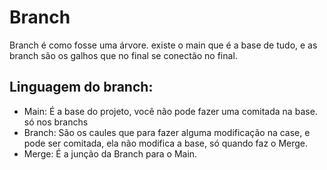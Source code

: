 # Branch

Branch é como fosse uma árvore. existe o main que é a base de tudo, e as branch são os galhos que no final se conectão no final.
## Linguagem do branch:
- Main: É a base do projeto, você não pode fazer uma comitada na base. só nos branchs
- Branch: São os caules que para fazer alguma modificação na case, e pode ser comitada, ela não modifica a base, só quando faz o Merge.
- Merge: É a junção da Branch para o Main.
